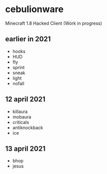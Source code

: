 # cebulionware
Minecraft 1.8 Hacked Client
(Work in progress)

## earlier in 2021
* hooks
* HUD
* fly
* sprint
* sneak
* light
* nofall
## 12 april 2021
* killaura
* mobaura
* criticals
* antiknockback
* ice
## 13 april 2021
* bhop
* jesus
